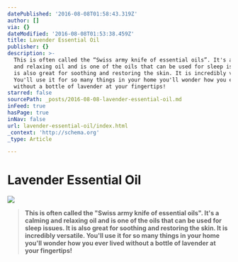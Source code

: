 ```yaml
---
datePublished: '2016-08-08T01:58:43.319Z'
author: []
via: {}
dateModified: '2016-08-08T01:53:38.459Z'
title: Lavender Essential Oil
publisher: {}
description: >-
  This is often called the “Swiss army knife of essential oils”. It's a calming
  and relaxing oil and is one of the oils that can be used for sleep issues. It
  is also great for soothing and restoring the skin. It is incredibly versatile.
  You'll use it for so many things in your home you'll wonder how you ever lived
  without a bottle of lavender at your fingertips!
starred: false
sourcePath: _posts/2016-08-08-lavender-essential-oil.md
inFeed: true
hasPage: true
inNav: false
url: lavender-essential-oil/index.html
_context: 'http://schema.org'
_type: Article

---
```

# Lavender Essential Oil
![](https://the-grid-user-content.s3-us-west-2.amazonaws.com/8d1cdaff-885e-4999-975f-c4d869c6118e.jpg)

> **This is often called the "Swiss army knife of essential oils". It's a calming and relaxing oil and is one of the oils that can be used for sleep issues. It is also great for soothing and restoring the skin. It is incredibly versatile. You'll use it for so many things in your home you'll wonder how you ever lived without a bottle of lavender at your fingertips!**